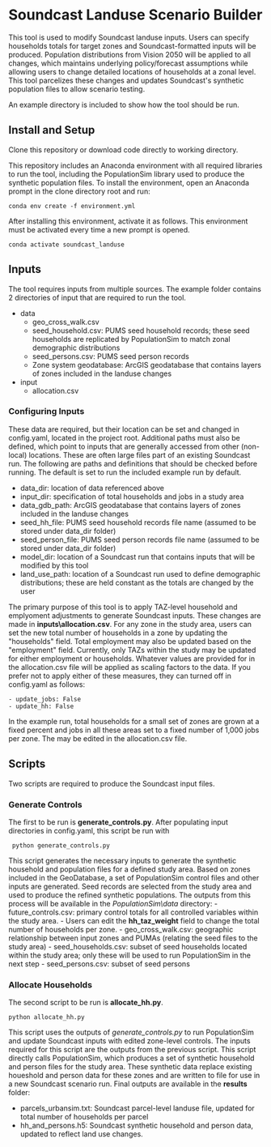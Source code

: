 # Soundcast Landuse Scenario Builder

This tool is used to modify Soundcast landuse inputs. Users can specify households totals for target zones and Soundcast-formatted inputs will be produced. Population distributions from Vision 2050 will be applied to all changes, which maintains underlying policy/forecast assumptions while allowing users to change detailed locations of households at a zonal level. This tool parcelizes these changes and updates Soundcast's synthetic population files to allow scenario testing. 

An example directory is included to show how the tool should be run. 

## Install and Setup
Clone this repository or download code directly to working directory.

This repository includes an Anaconda environment with all required libraries to run the tool, including the PopulationSim library used to produce the synthetic population files. To install the environment, open an Anaconda prompt in the clone directory root and run:

    conda env create -f environment.yml
    
After installing this environment, activate it as follows. This environment must be activated every time a new prompt is opened.
    
    conda activate soundcast_landuse

## Inputs
The tool requires inputs from multiple sources. The example folder contains 2 directories of input that are required to run the tool.
- data
    - geo_cross_walk.csv
    - seed_household.csv: PUMS seed household records; these seed households are replicated by PopulationSim to match zonal demographic distributions
    - seed_persons.csv: PUMS seed person records
    - Zone system geodatabase: ArcGIS geodatabase that contains layers of zones included in the landuse changes
- input
    - allocation.csv

### Configuring Inputs
These data are required, but their location can be set and changed in config.yaml, located in the project root. Additional paths must also be defined, which point to inputs that are generally accessed from other (non-local) locations. These are often large files part of an existing Soundcast run. The following are paths and definitions that should be checked before running. The default is set to run the included example run by default.

- data_dir: location of data referenced above
- input_dir: specification of total households and jobs in a study area
- data_gdb_path: ArcGIS geodatabase that contains layers of zones included in the landuse changes
- seed_hh_file: PUMS seed household records file name (assumed to be stored under data_dir folder)
- seed_person_file: PUMS seed person records file name (assumed to be stored under data_dir folder)
- model_dir: location of a Soundcast run that contains inputs that will be modified by this tool
- land_use_path: location of a Soundcast run used to define demographic distributions; these are held constant as the totals are changed by the user


The primary purpose of this tool is to apply TAZ-level household and emplyoment adjustments to generate Soundcast inputs. These changes are made in **inputs\allocation.csv**. For any zone in the study area, users can set the new total number of households in a zone by updating the "households" field. Total employment may also be updated based on the "employment" field. Currently, only TAZs within the study may be updated for either employment or households. Whatever values are provided for in the allocation.csv file will be applied as scaling factors to the data. If you prefer not to apply either of these measures, they can turned off in config.yaml as follows:

    - update_jobs: False
    - update_hh: False
    
In the example run, total households for a small set of zones are grown at a fixed percent and jobs in all these areas set to a fixed number of 1,000 jobs per zone. The may be edited in the allocation.csv file. 

## Scripts
Two scripts are required to produce the Soundcast input files. 

### Generate Controls
The first to be run is **generate_controls.py**. After populating input directories in config.yaml, this script be run with

     python generate_controls.py

This script generates the necessary inputs to generate the synthetic household and population files for a defined study area. Based on zones included in the GeoDatabase, a set of PopulationSim control files and other inputs are generated. Seed records are selected from the study area and used to produce the refined synthetic populations. The outputs from this process will be available in the *PopulationSim\data* directory:
     - future_controls.csv: primary control totals for all controlled variables within the study area. 
         - Users can edit the **hh_taz_weight** field to change the total number of households per zone. 
     - geo_cross_walk.csv: geographic relationship between input zones and PUMAs (relating the seed files to the study area)
     - seed_households.csv: subset of seed households located within the study area; only these will be used to run PopulationSim in the next step
     - seed_persons.csv: subset of seed persons 
     
### Allocate Households
The second script to be run is **allocate_hh.py**. 

    python allocate_hh.py
    
This script uses the outputs of *generate_controls.py* to run PopulationSim and update Soundcast inputs with edited zone-level controls. The inputs required for this script are the outputs from the previous script. This script directly calls PopulationSim, which produces a set of synthetic household and person files for the study area. These synthetic data replace existing houeshold and person data for these zones and are written to file for use in a new Soundcast scenario run. Final outputs are available in the **results** folder:
- parcels_urbansim.txt: Soundcast parcel-level landuse file, updated for total number of households per parcel
- hh_and_persons.h5: Soundcast synthetic household and person data, updated to reflect land use changes. 
    
